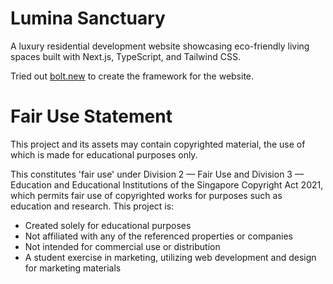 # Lumina Sanctuary

A luxury residential development website showcasing eco-friendly living spaces built with Next.js, TypeScript, and Tailwind CSS.

Tried out [bolt.new](bolt.new) to create the framework for the website.

# Fair Use Statement

This project and its assets may contain copyrighted material, the use of which is made for educational purposes only. 

This constitutes 'fair use' under Division 2 — Fair Use and Division 3 — Education and Educational Institutions of the Singapore Copyright Act 2021, which permits fair use of copyrighted works for purposes such as education and research. This project is:

- Created solely for educational purposes
- Not affiliated with any of the referenced properties or companies 
- Not intended for commercial use or distribution
- A student exercise in marketing, utilizing web development and design for marketing materials